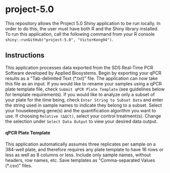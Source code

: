 # project-5.0
This repository allows the Project 5.0 Shiny application to be run locally. In
order to do this, the user must have both R and the Shiny library installed. To
run this application, call the following command from your R console
`shiny::runGitHub("project-5.0", "VictorKong94")`.

## Instructions
This application processes data exported from the SDS Real-Time PCR Software
developed by Applied Biosystems. Begin by exporting your qPCR results as a
"Tab-delimited Text (*.txt)" file. The application can now take this file as an
input. If you would like to rename your samples using a qPCR plate template
file, check `Submit qPCR Plate Template` (see guidelines below for template
requirements). If you would like to analyze only a subset of your plate for the
time being, check `Enter String to Subset Data` and enter the string used in
sample names to indicate they belong to a subset. Select your housekeeping
gene(s) and the quantification algorithm you want to use. If choosing `Relative
(ΔΔCt)`, select your control treatment(s). Change the selection under `Select
Data Output` to view your desired data output.

#### qPCR Plate Template
This application automatically assumes three replicates per sample on a 384-well
plate, and therefore requires any plate template to have 16 rows or less as well
as 8 columns or less. Include only sample names, without headers, row names,
etc. Save templates as "Comma-separated Values (*.csv)" files.
